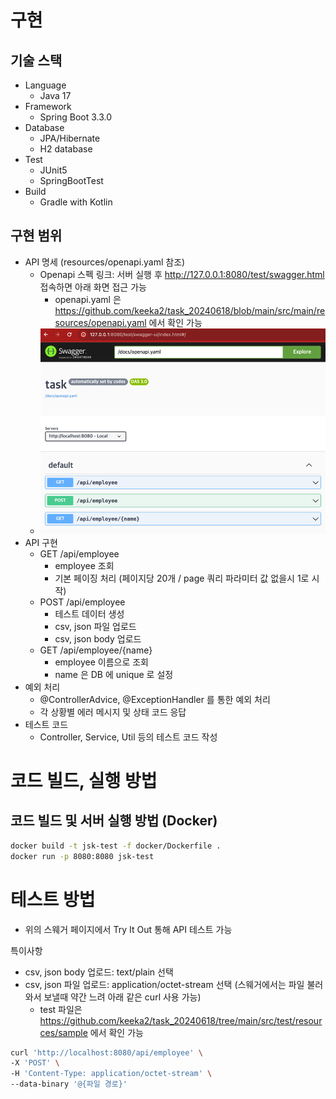 # 구현
## 기술 스택
- Language
    - Java 17
- Framework
    - Spring Boot 3.3.0
- Database
    - JPA/Hibernate
    - H2 database
- Test
    - JUnit5
    - SpringBootTest
- Build
    - Gradle with Kotlin

## 구현 범위
- API 명세 (resources/openapi.yaml 참조)
    - Openapi 스펙 링크: 서버 실행 후 http://127.0.0.1:8080/test/swagger.html 접속하면 아래 화면 접근 가능
      - openapi.yaml 은 https://github.com/keeka2/task_20240618/blob/main/src/main/resources/openapi.yaml 에서 확인 가능
    - ![img.png](img.png)
- API 구현
    - GET /api/employee
        - employee 조회
        - 기본 페이징 처리 (페이지당 20개 / page 쿼리 파라미터 값 없을시 1로 시작)
    - POST /api/employee
        - 테스트 데이터 생성
        - csv, json 파일 업로드
        - csv, json body 업로드 
    - GET /api/employee/{name}
        - employee 이름으로 조회
        - name 은 DB 에 unique 로 설정
- 예외 처리
    - @ControllerAdvice, @ExceptionHandler 를 통한 예외 처리
    - 각 상황별 에러 메시지 및 상태 코드 응답
- 테스트 코드
    - Controller, Service, Util 등의 테스트 코드 작성
# 코드 빌드, 실행 방법
## 코드 빌드 및 서버 실행 방법 (Docker)
```sh
docker build -t jsk-test -f docker/Dockerfile .
docker run -p 8080:8080 jsk-test
```

# 테스트 방법
- 위의 스웨거 페이지에서 Try It Out 통해 API 테스트 가능

특이사항
- csv, json body 업로드: text/plain 선택
- csv, json 파일 업로드: application/octet-stream 선택 (스웨거에서는 파일 불러와서 보낼때 약간 느려 아래 같은 curl 사용 가능)
  - test 파일은 https://github.com/keeka2/task_20240618/tree/main/src/test/resources/sample 에서 확인 가능
```sh
curl 'http://localhost:8080/api/employee' \
-X 'POST' \
-H 'Content-Type: application/octet-stream' \
--data-binary '@{파일 경로}'
```
